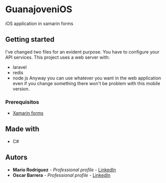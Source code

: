 # GuanajoveniOS
iOS application in xamarin forms



## Getting started

I've changed two files for an evident purpose. You have to configure your API services.
This project uses a web server with:
* laravel
* redis
* node js
Anyway you can use whatever you want in the web application even if you change something there won't be problem
with this mobile version.

### Prerequisitos

* [Xamarin forms](https://www.xamarin.com/download)

## Made with

* C#

## Autors

* **Mario Rodríguez** - *Professional profile* - [LinkedIn](https://www.linkedin.com/in/mariorguezz)
* **Oscar Barrera** -  *Professional profile* - [LinkedIn](https://www.linkedin.com/in/obarrerac)
